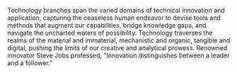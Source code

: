
Technology branches span the varied domains of technical innovation and application, capturing the ceaseless human endeavor to devise tools and methods that augment our capabilities, bridge knowledge gaps, and navigate the uncharted waters of possibility. Technology traverses the realms of the material and immaterial, mechanistic and organic, tangible and digital, pushing the limits of our creative and analytical prowess. Renowned innovator Steve Jobs professed, "Innovation distinguishes between a leader and a follower."

